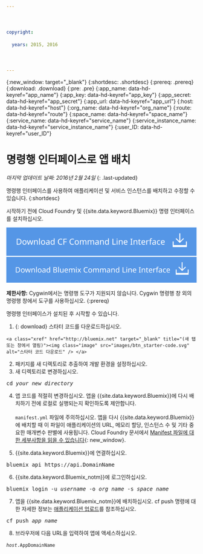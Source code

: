 ```yaml
---

 

copyright:

  years: 2015, 2016

 

---
```


{:new_window: target="_blank"}
{:shortdesc: .shortdesc}
{:prereq: .prereq}
{:download: .download}
{:pre: .pre}
{:app_name: data-hd-keyref="app_name"}
{:app_key: data-hd-keyref="app_key"}
{:app_secret: data-hd-keyref="app_secret"}
{:app_url: data-hd-keyref="app_url"}
{:host: data-hd-keyref="host"}
{:org_name: data-hd-keyref="org_name"}
{:route: data-hd-keyref="route"}
{:space_name: data-hd-keyref="space_name"}
{:service_name: data-hd-keyref="service_name"}
{:service_instance_name: data-hd-keyref="service_instance_name"}
{:user_ID: data-hd-keyref="user_ID"}

# 명령행 인터페이스로 앱 배치
*마지막 업데이트 날짜: 2016년 2월 24일*
{: .last-updated}

명령행 인터페이스를 사용하여 애플리케이션 및 서비스 인스턴스를 배치하고 수정할 수 있습니다.
{:shortdesc}

시작하기 전에 Cloud Foundry 및 {{site.data.keyword.Bluemix}} 명령 인터페이스를 설치하십시오. 

<p>
<a class="xref" href="https://github.com/cloudfoundry/cli/releases" target="_blank" title="(새 탭이나 창에서 열림)"><img class="image" src="images/btn_cf_commandline.svg" alt="Cloud Foundry 명령 인터페이스 다운로드" /> </a>  <a class="xref" href="http://clis.ng.bluemix.net/ui/home.html" target="_blank" title="(새 탭이나 창에서 열림)"><img class="image" src="images/btn_bx_commandline.svg" alt=" {{site.data.keyword.Bluemix}} 명령 인터페이스 다운로드" /> </a>
</p>

**제한사항:** Cygwin에서는 명령행 도구가 지원되지 않습니다. Cygwin 명령행 창 외의 명령행 창에서 도구를 사용하십시오.
{:prereq}

명령행 인터페이스가 설치된 후 시작할 수 있습니다.

  1. {: download} 스타터 코드를 다운로드하십시오. 
      
    <a class="xref" href="http://bluemix.net" target="_blank" title="(새 탭 또는 창에서 열림)"><img class="image" src="images/btn_starter-code.svg" alt="스타터 코드 다운로드" /> </a>

  
  2. 패키지를 새 디렉토리로 추출하여 개발 환경을 설정하십시오.
  3. 새 디렉토리로 변경하십시오.
  
  <pre class="pre">cd <var class="keyword varname">your_new_directory</var></pre>
  
   4.  앱 코드를 적절히 변경하십시오. 앱을 {{site.data.keyword.Bluemix}}에 다시 배치하기 전에 로컬로 실행되는지 확인하도록 제안합니다.<br><br>`manifest.yml` 파일에 주의하십시오. 앱을 다시 {{site.data.keyword.Bluemix}}에 배치할 때 이 파일이 애플리케이션의 URL, 메모리 할당, 인스턴스 수 및 기타 중요한 매개변수 판별에 사용됩니다. Cloud Foundry 문서에서 [Manifest 파일에 대한 세부사항을 읽을 수 있습니다](https://docs.cloudfoundry.org/devguide/deploy-apps/manifest.html){: new_window}.
  
  5. {{site.data.keyword.Bluemix}}에 연결하십시오.
  
  <pre class="pre">bluemix api https://api.<span class="keyword" data-hd-keyref="DomainName">DomainName</span></pre>
  
  6. {{site.data.keyword.Bluemix_notm}}에 로그인하십시오.
 
  <pre class="pre">bluemix login -u <var class="keyword varname" data-hd-keyref="user_ID">username</var> -o <var class="keyword varname" data-hd-keyref="org_name">org_name</var> -s <var class="keyword varname" data-hd-keyref="space_name">space_name</var></pre>
  
  7. 앱을 {{site.data.keyword.Bluemix_notm}}에 배치하십시오. cf push 명령에 대한 자세한 정보는
[애플리케이션 업로드](./upload_app.html)를 참조하십시오.
  
  <pre class="pre">cf push <var class="keyword varname" data-hd-keyref="app_name">app_name</var></pre>
  
  8. 브라우저에 다음 URL을 입력하여 앱에 액세스하십시오. 
  
  <pre class="codeblock"><code><var class="keyword varname" data-hd-keyref="host">host</var>.<span class="keyword" data-hd-keyref="APPDomain">AppDomainName</span></code></pre>
